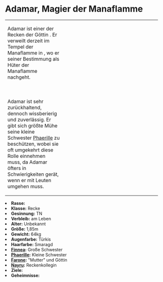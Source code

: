 # Adamar, Magier der Manaflamme

<table>
<tr><td>
<p>
Adamar ist einer der Recken der Göttin <a href="Farone.md"></a>. Er verweilt derzeit im Tempel der Manaflamme in
<a href="Thicket-of-Truth.md" anchor="yerenas"></a>, wo er seiner Bestimmung als Hüter der Manaflamme nachgeht.
<br></br><br></br>
Adamar ist sehr zurückhaltend, dennoch wissberierig und zuverlässig. Er gibt sich größte Mühe seine kleine Schwester
<a href="Phaerille.md">Phaerille</a> zu beschützen, wobei sie oft umgekehrt diese Rolle einnehmen muss, da Adamar öfters
in Schwierigkeiten gerät, wenn er mit Leuten umgehen muss.
</p>

</td><td width="300">
<!-- Edit here -->
<img src="adamar.png" alt="" />
</td></tr>
</table>

<procedure title="Allgemeine Informationen">
<list columns="2">
<li><b>Rasse:</b> <a href="Folks.md" anchor="elfen"></a></li>
<li><b>Klasse:</b> Recke</li>
<li><b>Gesinnung:</b> TN</li>
<li><b>Verbleib:</b> am Leben</li>
</list>
</procedure>

<procedure title="Aussehen">
<list columns="3">
<li><b>Alter:</b> Unbekannt</li>
<li><b>Größe:</b> 1,85m</li>
<li><b>Gewicht:</b> 64kg</li>
<li><b>Augenfarbe:</b> Türkis</li>
<li><b>Haarfarbe:</b> Smaragd</li>
</list>
</procedure>

<procedure title="Beziehungen">
<list columns="2">
<li>
<b><a href="Finnea.md">Finnea</a>:</b> Große Schwester
</li>
<li>
<b><a href="Phaerille.md">Phaerille</a>:</b> Kleine Schwester
</li>
<li>
<b><a href="Farone.md">Farone</a>:</b> "Mutter" und Göttin
</li>
<li>
<b><a href="Nayru.md">Nayru</a>:</b> Reckenkollegin
</li>
</list>
</procedure>

<procedure title="Notizen">
<list columns="3">
<li><b>Ziele:</b></li>
<li><b>Geheimnisse:</b></li>
</list>
</procedure>
